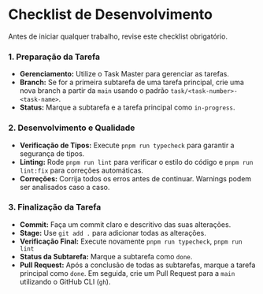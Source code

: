 # Checklist de Desenvolvimento

Antes de iniciar qualquer trabalho, revise este checklist obrigatório.

### 1. Preparação da Tarefa
- **Gerenciamento:** Utilize o Task Master para gerenciar as tarefas.
- **Branch:** Se for a primeira subtarefa de uma tarefa principal, crie uma nova branch a partir da `main` usando o padrão `task/<task-number>-<task-name>`.
- **Status:** Marque a subtarefa e a tarefa principal como `in-progress`.

### 2. Desenvolvimento e Qualidade
- **Verificação de Tipos:** Execute `pnpm run typecheck` para garantir a segurança de tipos.
- **Linting:** Rode `pnpm run lint` para verificar o estilo do código e `pnpm run lint:fix` para correções automáticas.
- **Correções:** Corrija todos os erros antes de continuar. Warnings podem ser analisados caso a caso.

### 3. Finalização da Tarefa
- **Commit:** Faça um commit claro e descritivo das suas alterações.
- **Stage:** Use `git add .` para adicionar todas as alterações.
- **Verificação Final:** Execute novamente `pnpm run typecheck`, `pnpm run lint`
- **Status da Subtarefa:** Marque a subtarefa como `done`.
- **Pull Request:** Após a conclusão de todas as subtarefas, marque a tarefa principal como `done`. Em seguida, crie um Pull Request para a `main` utilizando o GitHub CLI (`gh`).
